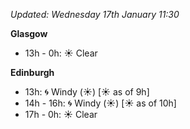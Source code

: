 *Updated: Wednesday 17th January 11:30*

**Glasgow**

* 13h - 0h: :sunny: Clear

**Edinburgh**

* 13h: :cyclone: Windy (:sunny:) [:sunny: as of 9h]
* 14h - 16h: :cyclone: Windy (:sunny:) [:sunny: as of 10h]
* 17h - 0h: :sunny: Clear
